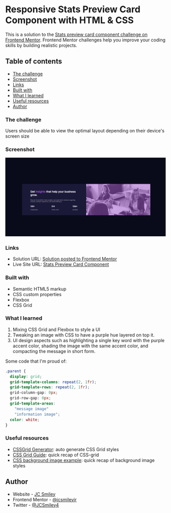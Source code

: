 # Responsive Stats Preview Card Component with HTML & CSS

This is a solution to the [Stats preview card component challenge on Frontend Mentor](https://www.frontendmentor.io/challenges/stats-preview-card-component-8JqbgoU62). Frontend Mentor challenges help you improve your coding skills by building realistic projects.

## Table of contents
- [The challenge](#the-challenge)
- [Screenshot](#screenshot)
- [Links](#links)
- [Built with](#built-with)
- [What I learned](#what-i-learned)
- [Useful resources](#useful-resources)
- [Author](#author)

### The challenge

Users should be able to view the optimal layout depending on their device's screen size

### Screenshot

![Preview Card Component's desktop screen shot](./images/preveiw-card-desktop.png)

### Links

- Solution URL: [Solution posted to Frontend Mentor](https://www.frontendmentor.io/solutions/responsive-stats-preview-card-component-with-html-and-css-57bqbba1b)
- Live Site URL: [Stats Preview Card Component](https://jcsmileyjr.github.io/stats-preview-card-component/)

### Built with

- Semantic HTML5 markup
- CSS custom properties
- Flexbox
- CSS Grid

### What I learned

1. Mixing CSS Grid and Flexbox to style a UI
2. Tweaking an image with CSS to have a purple hue layered on top it.
3. UI design aspects such as highlighting a single key word with the purple accent color, shading the image with the same accent color, and compacting the message in short form.

Some code that I'm proud of:

```css
.parent {
  display: grid;
  grid-template-columns: repeat(2, 1fr);
  grid-template-rows: repeat(2, 1fr);
  grid-column-gap: 0px;
  grid-row-gap: 0px;
  grid-template-areas:
    "message image"
    "information image";
  color: white;
}
```

### Useful resources

- [CSSGrid Generator](https://cssgrid-generator.netlify.app/): auto generate CSS Grid styles
- [CSS Grid Guide](https://css-tricks.com/snippets/css/complete-guide-grid/): quick recap of CSS-grid
- [CSS background image example](https://www.freecodecamp.org/news/css-background-image-with-html-example-code/): quick recap of background image styles

## Author

- Website - [JC Smiley](https://www.jcsmileyjr.com)
- Frontend Mentor - [@jcsmileyjr](https://www.frontendmentor.io/profile/jcsmileyjr)
- Twitter - [@JCSmiley4](https://twitter.com/JCSmiley4)
